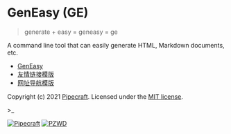 # GenEasy (GE)

> generate + easy = geneasy = ge

A command line tool that can easily generate HTML, Markdown documents, etc.

- [GenEasy](https://github.com/geneasy/geneasy)
- [友情链接模版](https://github.com/geneasy/links)
- [网址导航模版](https://github.com/geneasy/nav)

Copyright (c) 2021 [Pipecraft][my-url]. Licensed under the [MIT license][license-url].

\>\_

[![Pipecraft](https://img.shields.io/badge/https://-pipecraft.net-brightgreen)](https://www.pipecraft.net)
[![PZWD](https://img.shields.io/badge/https://-pzwd.net-brightgreen)](https://pzwd.net)

[my-url]: https://www.pipecraft.net
[license-url]: LICENSE
